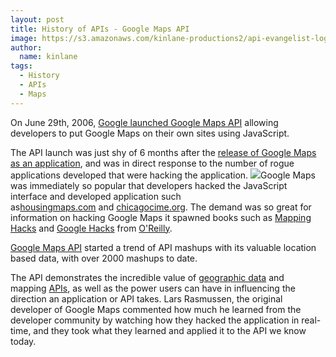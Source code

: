 ```yaml
---
layout: post
title: History of APIs - Google Maps API
image: https://s3.amazonaws.com/kinlane-productions2/api-evangelist-logos/api-evangelist-butterfly-vertical.png
author:
  name: kinlane
tags:
  - History
  - APIs
  - Maps
---
```

On June 29th, 2006, [Google launched Google Maps API](http://googleblog.blogspot.com/2005/06/world-is-your-javascript-enabled_29.html) allowing developers to put Google Maps on their own sites using JavaScript.

The API launch was just shy of 6 months after the [release of Google Maps as an application](http://googleblog.blogspot.com/2005/02/mapping-your-way.html), and was in direct response to the number of rogue applications developed that were hacking the application. [![](http://kinlane-productions2.s3.amazonaws.com/google/google-map-logo.gif)](http://code.google.com/apis/maps/index.html)Google Maps was immediately so popular that developers hacked the JavaScript interface and developed application such as[housingmaps.com](http://www.http//googleblog.blogspot.com/2005/02/mapping-your-way.html) and [chicagocime.org](http://www.chicagocime.org). The demand was so great for information on hacking Google Maps it spawned books such as [Mapping Hacks](http://oreilly.com/catalog/9780596007034) and [Google Hacks](http://oreilly.com/catalog/9780596004477) from [O'Reilly](http://www.oreilly.com/ "O'Reilly Media").

[Google Maps API](http://code.google.com/apis/maps/index.html) started a trend of API mashups with its valuable location based data, with over 2000 mashups to date.

The API demonstrates the incredible value of [geographic data](http://en.wikipedia.org/wiki/Geographic_data "Geographic data") and mapping [APIs](http://www.apievangelist.com/), as well as the power users can have in influencing the direction an application or API takes. Lars Rasmussen, the original developer of Google Maps commented how much he learned from the developer community by watching how they hacked the application in real-time, and they took what they learned and applied it to the API we know today.